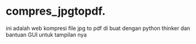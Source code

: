 # compres_jpgtopdf.
ini adalah web kompresi file jpg to pdf di buat dengan python thinker dan bantuan GUI untuk tampilan nya
